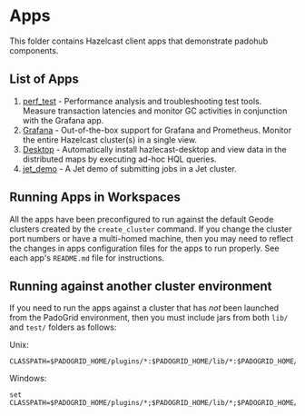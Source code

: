 # Apps

This folder contains Hazelcast client apps that demonstrate padohub components.

## List of Apps

1. [perf_test](perf_test/) - Performance analysis and troubleshooting test tools. Measure transaction latencies and monitor GC activities in conjunction with the Grafana app.
2. [Grafana](grafana/) - Out-of-the-box support for Grafana and Prometheus. Monitor the entire Hazelcast cluster(s) in a single view.
3. [Desktop](desktop/) - Automatically install hazlecast-desktop and view data in the distributed maps by executing ad-hoc HQL queries.
4. [jet_demo](jet_demo/) - A Jet demo of submitting jobs in a Jet cluster.

## Running Apps in Workspaces

All the apps have been preconfigured to run against the default Geode clusters created by the `create_cluster` command. If you change the cluster port numbers or have a multi-homed machine, then you may need to reflect the changes in apps configuration files for the apps to run properly. See each app's `README.md` file for instructions.

## Running against another cluster environment

If you need to run the apps against a cluster that has *not* been launched from the PadoGrid environment, then you must include jars from both `lib/` and `test/` folders as follows:

Unix:
```
CLASSPATH=$PADOGRID_HOME/plugins/*:$PADOGRID_HOME/lib/*:$PADOGRID_HOME/hazelcast/plugins/*:$PADOGRID_HOME/hazelcast/lib/*:$CLASSPATH
```

Windows:
```
set CLASSPATH=$PADOGRID_HOME/plugins/*;$PADOGRID_HOME/lib/*;$PADOGRID_HOME/hazelcast/plugins/*;$PADOGRID_HOME/hazelcast/lib/*;$CLASSPATH
```